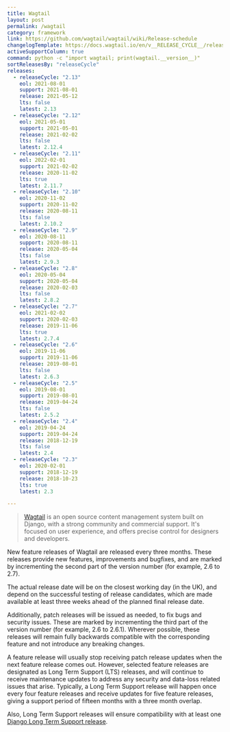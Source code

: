 ```yaml
---
title: Wagtail
layout: post
permalink: /wagtail
category: framework
link: https://github.com/wagtail/wagtail/wiki/Release-schedule
changelogTemplate: https://docs.wagtail.io/en/v__RELEASE_CYCLE__/releases/__LATEST__.html
activeSupportColumn: true
command: python -c "import wagtail; print(wagtail.__version__)"
sortReleasesBy: "releaseCycle"
releases:
  - releaseCycle: "2.13"
    eol: 2021-08-01
    support: 2021-08-01
    release: 2021-05-12
    lts: false
    latest: 2.13
  - releaseCycle: "2.12"
    eol: 2021-05-01
    support: 2021-05-01
    release: 2021-02-02
    lts: false
    latest: 2.12.4
  - releaseCycle: "2.11"
    eol: 2022-02-01
    support: 2021-02-02
    release: 2020-11-02
    lts: true
    latest: 2.11.7
  - releaseCycle: "2.10"
    eol: 2020-11-02
    support: 2020-11-02
    release: 2020-08-11
    lts: false
    latest: 2.10.2
  - releaseCycle: "2.9"
    eol: 2020-08-11
    support: 2020-08-11
    release: 2020-05-04
    lts: false
    latest: 2.9.3
  - releaseCycle: "2.8"
    eol: 2020-05-04
    support: 2020-05-04
    release: 2020-02-03
    lts: false
    latest: 2.8.2
  - releaseCycle: "2.7"
    eol: 2021-02-02
    support: 2020-02-03
    release: 2019-11-06
    lts: true
    latest: 2.7.4
  - releaseCycle: "2.6"
    eol: 2019-11-06
    support: 2019-11-06
    release: 2019-08-01
    lts: false
    latest: 2.6.3
  - releaseCycle: "2.5"
    eol: 2019-08-01
    support: 2019-08-01
    release: 2019-04-24
    lts: false
    latest: 2.5.2
  - releaseCycle: "2.4"
    eol: 2019-04-24
    support: 2019-04-24
    release: 2018-12-19
    lts: false
    latest: 2.4
  - releaseCycle: "2.3"
    eol: 2020-02-01
    support: 2018-12-19
    release: 2018-10-23
    lts: true
    latest: 2.3

---
```

> [Wagtail](https://wagtail.io/) is an open source content management system built on Django, with a strong community and commercial support. It's focused on user experience, and offers precise control for designers and developers.

New feature releases of Wagtail are released every three months. These releases provide new features, improvements and bugfixes, and are marked by incrementing the second part of the version number (for example, 2.6 to 2.7).

The actual release date will be on the closest working day (in the UK), and depend on the successful testing of release candidates, which are made available at least three weeks ahead of the planned final release date.

Additionally, patch releases will be issued as needed, to fix bugs and security issues. These are marked by incrementing the third part of the version number (for example, 2.6 to 2.6.1). Wherever possible, these releases will remain fully backwards compatible with the corresponding feature and not introduce any breaking changes.

A feature release will usually stop receiving patch release updates when the next feature release comes out. However, selected feature releases are designated as Long Term Support (LTS) releases, and will continue to receive maintenance updates to address any security and data-loss related issues that arise. Typically, a Long Term Support release will happen once every four feature releases and receive updates for five feature releases, giving a support period of fifteen months with a three month overlap.

Also, Long Term Support releases will ensure compatibility with at least one [Django Long Term Support release](https://www.djangoproject.com/download/#supported-versions).
